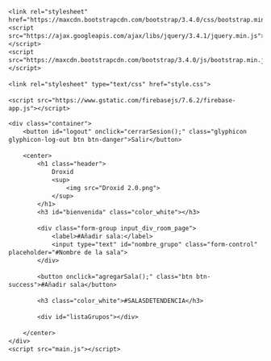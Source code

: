 <!DOCTYPE html>
<html>

<head>
	<title>Droxid Salas</title>
	<link href="https://fonts.googleapis.com/css?family=Yeon+Sung&display=swap" rel="stylesheet">
	<meta name="viewport" content="width=device-width, initial-scale=1">

	<link rel="stylesheet" href="https://maxcdn.bootstrapcdn.com/bootstrap/3.4.0/css/bootstrap.min.css">
	<script src="https://ajax.googleapis.com/ajax/libs/jquery/3.4.1/jquery.min.js"></script>
	<script src="https://maxcdn.bootstrapcdn.com/bootstrap/3.4.0/js/bootstrap.min.js"></script>

	<link rel="stylesheet" type="text/css" href="style.css">

    <script src="https://www.gstatic.com/firebasejs/7.6.2/firebase-app.js"></script>
<script src="https://www.gstatic.com/firebasejs/7.6.2/firebase-firestore.js"></script>
<script src="https://www.gstatic.com/firebasejs/live/3.1/firebase.js"></script>

</head>

<body onload="bienvenida()">


	<div class="container">
		<button id="logout" onclick="cerrarSesion();" class="glyphicon glyphicon-log-out btn btn-danger">Salir</button>

		<center>
			<h1 class="header">
				Droxid
				<sup>
					<img src="Droxid 2.0.png">
				</sup>
			</h1>
			<h3 id="bienvenida" class="color_white"></h3>

			<div class="form-group input_div_room_page">
				<label>#Añadir sala:</label>
				<input type="text" id="nombre_grupo" class="form-control" placeholder="#Nombre de la sala">
			</div>

			<button onclick="agregarSala();" class="btn btn-success">#Añadir sala</button>

			<h3 class="color_white">#SALASDETENDENCIA</h3>

			<div id="listaGrupos"></div>

		</center>
	</div>
	<script src="main.js"></script>
</body>

</html>
